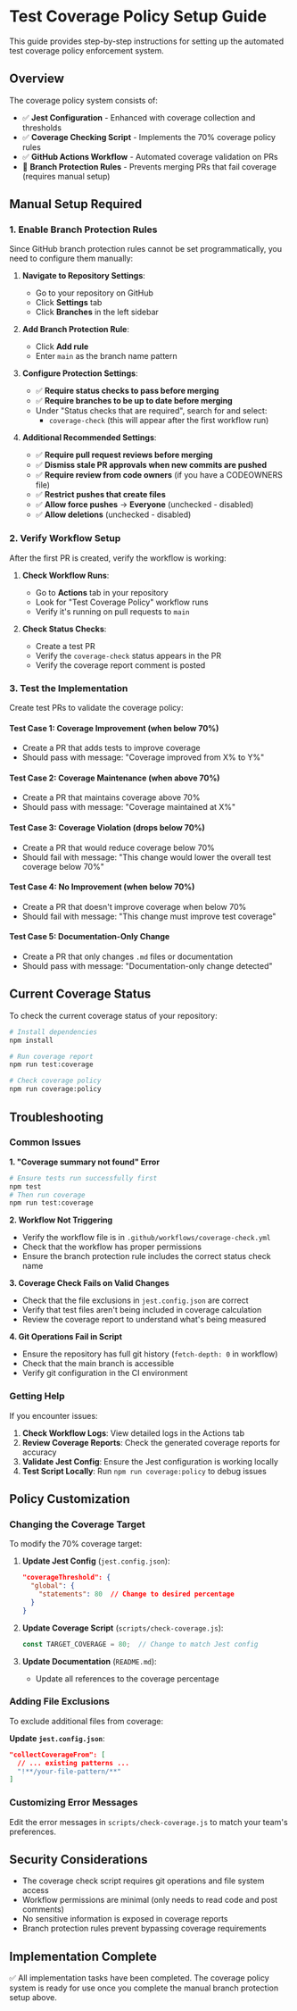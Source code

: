 # Test Coverage Policy Setup Guide

This guide provides step-by-step instructions for setting up the automated test coverage policy enforcement system.

## Overview

The coverage policy system consists of:
- ✅ **Jest Configuration** - Enhanced with coverage collection and thresholds
- ✅ **Coverage Checking Script** - Implements the 70% coverage policy rules
- ✅ **GitHub Actions Workflow** - Automated coverage validation on PRs
- 🔲 **Branch Protection Rules** - Prevents merging PRs that fail coverage (requires manual setup)

## Manual Setup Required

### 1. Enable Branch Protection Rules

Since GitHub branch protection rules cannot be set programmatically, you need to configure them manually:

1. **Navigate to Repository Settings**:
   - Go to your repository on GitHub
   - Click **Settings** tab
   - Click **Branches** in the left sidebar

2. **Add Branch Protection Rule**:
   - Click **Add rule**
   - Enter `main` as the branch name pattern

3. **Configure Protection Settings**:
   - ✅ **Require status checks to pass before merging**
   - ✅ **Require branches to be up to date before merging**
   - Under "Status checks that are required", search for and select:
     - `coverage-check` (this will appear after the first workflow run)

4. **Additional Recommended Settings**:
   - ✅ **Require pull request reviews before merging**
   - ✅ **Dismiss stale PR approvals when new commits are pushed**
   - ✅ **Require review from code owners** (if you have a CODEOWNERS file)
   - ✅ **Restrict pushes that create files**
   - ✅ **Allow force pushes** → **Everyone** (unchecked - disabled)
   - ✅ **Allow deletions** (unchecked - disabled)

### 2. Verify Workflow Setup

After the first PR is created, verify the workflow is working:

1. **Check Workflow Runs**:
   - Go to **Actions** tab in your repository
   - Look for "Test Coverage Policy" workflow runs
   - Verify it's running on pull requests to `main`

2. **Check Status Checks**:
   - Create a test PR
   - Verify the `coverage-check` status appears in the PR
   - Verify the coverage report comment is posted

### 3. Test the Implementation

Create test PRs to validate the coverage policy:

#### Test Case 1: Coverage Improvement (when below 70%)
- Create a PR that adds tests to improve coverage
- Should pass with message: "Coverage improved from X% to Y%"

#### Test Case 2: Coverage Maintenance (when above 70%)
- Create a PR that maintains coverage above 70%
- Should pass with message: "Coverage maintained at X%"

#### Test Case 3: Coverage Violation (drops below 70%)
- Create a PR that would reduce coverage below 70%
- Should fail with message: "This change would lower the overall test coverage below 70%"

#### Test Case 4: No Improvement (when below 70%)
- Create a PR that doesn't improve coverage when below 70%
- Should fail with message: "This change must improve test coverage"

#### Test Case 5: Documentation-Only Change
- Create a PR that only changes `.md` files or documentation
- Should pass with message: "Documentation-only change detected"

## Current Coverage Status

To check the current coverage status of your repository:

```bash
# Install dependencies
npm install

# Run coverage report
npm run test:coverage

# Check coverage policy
npm run coverage:policy
```

## Troubleshooting

### Common Issues

**1. "Coverage summary not found" Error**
```bash
# Ensure tests run successfully first
npm test
# Then run coverage
npm run test:coverage
```

**2. Workflow Not Triggering**
- Verify the workflow file is in `.github/workflows/coverage-check.yml`
- Check that the workflow has proper permissions
- Ensure the branch protection rule includes the correct status check name

**3. Coverage Check Fails on Valid Changes**
- Check that the file exclusions in `jest.config.json` are correct
- Verify that test files aren't being included in coverage calculation
- Review the coverage report to understand what's being measured

**4. Git Operations Fail in Script**
- Ensure the repository has full git history (`fetch-depth: 0` in workflow)
- Check that the main branch is accessible
- Verify git configuration in the CI environment

### Getting Help

If you encounter issues:

1. **Check Workflow Logs**: View detailed logs in the Actions tab
2. **Review Coverage Reports**: Check the generated coverage reports for accuracy
3. **Validate Jest Config**: Ensure the Jest configuration is working locally
4. **Test Script Locally**: Run `npm run coverage:policy` to debug issues

## Policy Customization

### Changing the Coverage Target

To modify the 70% coverage target:

1. **Update Jest Config** (`jest.config.json`):
   ```json
   "coverageThreshold": {
     "global": {
       "statements": 80  // Change to desired percentage
     }
   }
   ```

2. **Update Coverage Script** (`scripts/check-coverage.js`):
   ```javascript
   const TARGET_COVERAGE = 80;  // Change to match Jest config
   ```

3. **Update Documentation** (`README.md`):
   - Update all references to the coverage percentage

### Adding File Exclusions

To exclude additional files from coverage:

**Update `jest.config.json`**:
```json
"collectCoverageFrom": [
  // ... existing patterns ...
  "!**/your-file-pattern/**"
]
```

### Customizing Error Messages

Edit the error messages in `scripts/check-coverage.js` to match your team's preferences.

## Security Considerations

- The coverage check script requires git operations and file system access
- Workflow permissions are minimal (only needs to read code and post comments)
- No sensitive information is exposed in coverage reports
- Branch protection rules prevent bypassing coverage requirements

## Implementation Complete

✅ All implementation tasks have been completed. The coverage policy system is ready for use once you complete the manual branch protection setup above.